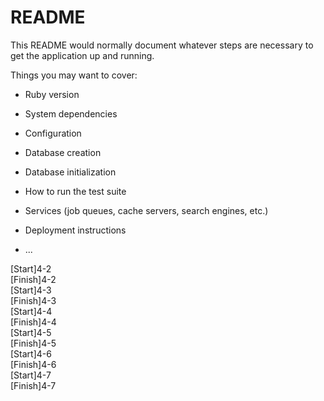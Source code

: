 # README

This README would normally document whatever steps are necessary to get the
application up and running.

Things you may want to cover:

* Ruby version

* System dependencies

* Configuration

* Database creation

* Database initialization

* How to run the test suite

* Services (job queues, cache servers, search engines, etc.)

* Deployment instructions

* ...

[Start]4-2  <br>
[Finish]4-2 <br>
[Start]4-3 <br>
[Finish]4-3 <br>
[Start]4-4 <br>
[Finish]4-4 <br>
[Start]4-5 <br>
[Finish]4-5 <br>
[Start]4-6 <br>
[Finish]4-6 <br>
[Start]4-7  <br>
[Finish]4-7 